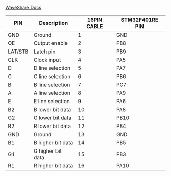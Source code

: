 [WaveShare Docs](https://www.waveshare.com/wiki/RGB-Matrix-P2-64x64)

| PIN     | Description       | 16PIN CABLE | STM32F401RE PIN |
|---------|-------------------|-------------|-----------------|
| GND     | Ground            | 1           | GND             |
| OE      | Output enable     | 2           | PB8             |
| LAT/STB | Latch pin         | 3           | PB9             |
| CLK     | Clock input       | 4           | PA5             |
| D       | D line selection  | 5           | PA7             |
| C       | C line selection  | 6           | PB6             |
| B       | B line selection  | 7           | PC7             |
| A       | A line selection  | 8           | PA9             |
| E       | E line selection  | 9           | PA6             |
| B2      | B lower bit data  | 10          | PA8             |
| G2      | G lower bit data  | 11          | PB10            |
| R2      | R lower bit data  | 12          | PB4             |
| GND     | Ground            | 13          | GND             |
| B1      | B higher bit data | 14          | PB5             |
| G1      | G higher bit data | 15          | PB3             |
| R1      | R higher bit data | 16          | PA10            |
